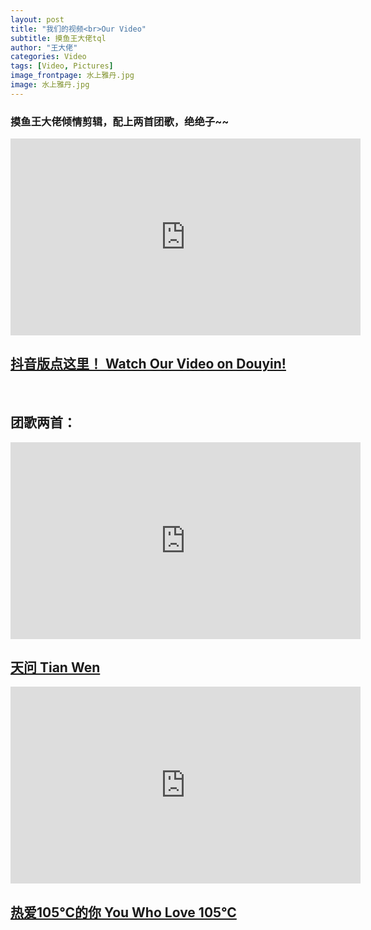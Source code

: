```yaml
---
layout: post
title: "我们的视频<br>Our Video"
subtitle: 摸鱼王大佬tql
author: "王大佬"
categories: Video
tags: [Video, Pictures]
image_frontpage: 水上雅丹.jpg
image: 水上雅丹.jpg
---
```


### 摸鱼王大佬倾情剪辑，配上两首团歌，绝绝子~~

<iframe width="560" height="315" src='https://player.youku.com/embed/XNTE3MjE4Njc3Ng==' frameborder="0" allowfullscreen></iframe>

## [抖音版点这里！ Watch Our Video on Douyin!](https://v.douyin.com/eCqPv9T/)

<br>

## 团歌两首：

<iframe width="560" height="315" src="https://www.youtube.com/embed/53nrK_sxdbw" title="YouTube video player" frameborder="0" allow="accelerometer; autoplay; clipboard-write; encrypted-media; gyroscope; picture-in-picture" allowfullscreen></iframe>

## [天问 Tian Wen](https://www.kugou.com/song/1lexax36.html#hash=13BF933DA8BA64DF2F0E215D5597A3A0&album_id=42860234)

<iframe width="560" height="315" src="https://www.youtube.com/embed/JXU153ck9Ao" title="YouTube video player" frameborder="0" allow="accelerometer; autoplay; clipboard-write; encrypted-media; gyroscope; picture-in-picture" allowfullscreen></iframe>

## [热爱105℃的你 You Who Love 105°C](https://www.kuwo.cn/play_detail/71988945)


